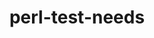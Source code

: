 ---
title: "perl-test-needs"
layout: cache
categories: [package, v0.18.1]
meta: {"versions": ["0.002005"], "compilers": ["gcc@=7.3.1"], "oss": ["amzn2"], "platforms": ["linux"], "targets": ["aarch64", "graviton2", "x86_64_v3", "x86_64_v4"], "stacks": ["aws-ahug", "aws-ahug-aarch64", "root"], "num_specs": 4, "num_specs_by_stack": {"root": 4, "aws-ahug-aarch64": 2, "aws-ahug": 2}}
spec_details: [{"hash": "5v2liev23e6tt73ztksmgkhv2mglui3m", "compiler": "gcc@=7.3.1", "versions": ["0.002005"], "os": "amzn2", "platform": "linux", "target": "graviton2", "variants": [], "stacks": ["root", "aws-ahug-aarch64"], "size": "-", "tarball": "https://binaries.spack.io/v0.18.1/build_cache/linux-amzn2-graviton2/gcc-7.3.1/perl-test-needs-0.002005/linux-amzn2-graviton2-gcc-7.3.1-perl-test-needs-0.002005-5v2liev23e6tt73ztksmgkhv2mglui3m.spack"}, {"hash": "v7iew2ei2g5kcmcen5wd5s3r6pf6trnd", "compiler": "gcc@=7.3.1", "versions": ["0.002005"], "os": "amzn2", "platform": "linux", "target": "aarch64", "variants": [], "stacks": ["root", "aws-ahug-aarch64"], "size": "-", "tarball": "https://binaries.spack.io/v0.18.1/build_cache/linux-amzn2-aarch64/gcc-7.3.1/perl-test-needs-0.002005/linux-amzn2-aarch64-gcc-7.3.1-perl-test-needs-0.002005-v7iew2ei2g5kcmcen5wd5s3r6pf6trnd.spack"}, {"hash": "tirz2lyqu4lpxdyiucfj7gbjqbqdv5uq", "compiler": "gcc@=7.3.1", "versions": ["0.002005"], "os": "amzn2", "platform": "linux", "target": "x86_64_v4", "variants": [], "stacks": ["root", "aws-ahug"], "size": "-", "tarball": "https://binaries.spack.io/v0.18.1/build_cache/linux-amzn2-x86_64_v4/gcc-7.3.1/perl-test-needs-0.002005/linux-amzn2-x86_64_v4-gcc-7.3.1-perl-test-needs-0.002005-tirz2lyqu4lpxdyiucfj7gbjqbqdv5uq.spack"}, {"hash": "pih4uxfausyvlmmsfgvxax366s2r5zct", "compiler": "gcc@=7.3.1", "versions": ["0.002005"], "os": "amzn2", "platform": "linux", "target": "x86_64_v3", "variants": [], "stacks": ["root", "aws-ahug"], "size": "-", "tarball": "https://binaries.spack.io/v0.18.1/build_cache/linux-amzn2-x86_64_v3/gcc-7.3.1/perl-test-needs-0.002005/linux-amzn2-x86_64_v3-gcc-7.3.1-perl-test-needs-0.002005-pih4uxfausyvlmmsfgvxax366s2r5zct.spack"}]
---